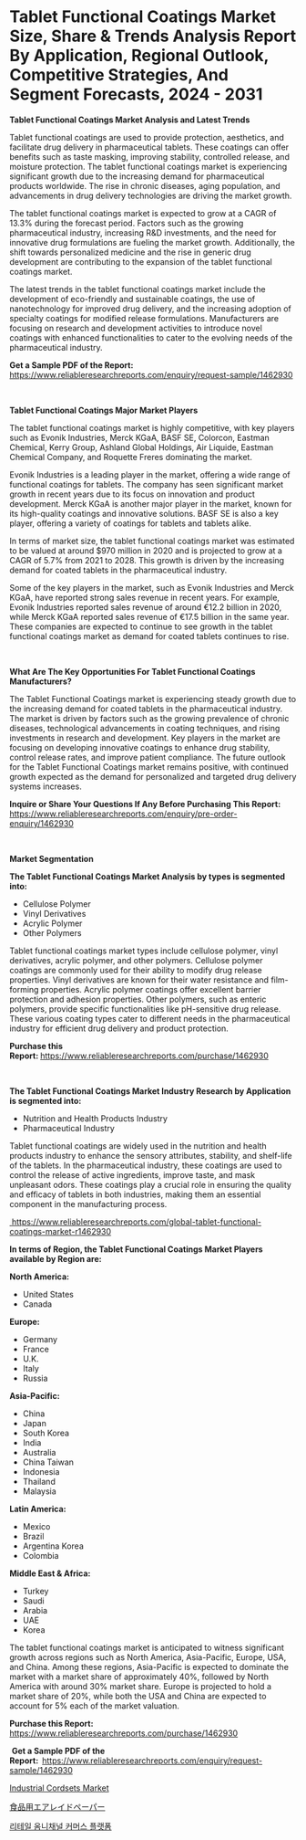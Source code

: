 <p><h1>Tablet Functional Coatings Market Size, Share & Trends Analysis Report By Application, Regional Outlook, Competitive Strategies, And Segment Forecasts, 2024 - 2031</h1></p><p><strong>Tablet Functional Coatings Market Analysis and Latest Trends</strong></p>
<p><p>Tablet functional coatings are used to provide protection, aesthetics, and facilitate drug delivery in pharmaceutical tablets. These coatings can offer benefits such as taste masking, improving stability, controlled release, and moisture protection. The tablet functional coatings market is experiencing significant growth due to the increasing demand for pharmaceutical products worldwide. The rise in chronic diseases, aging population, and advancements in drug delivery technologies are driving the market growth.</p><p>The tablet functional coatings market is expected to grow at a CAGR of 13.3% during the forecast period. Factors such as the growing pharmaceutical industry, increasing R&D investments, and the need for innovative drug formulations are fueling the market growth. Additionally, the shift towards personalized medicine and the rise in generic drug development are contributing to the expansion of the tablet functional coatings market.</p><p>The latest trends in the tablet functional coatings market include the development of eco-friendly and sustainable coatings, the use of nanotechnology for improved drug delivery, and the increasing adoption of specialty coatings for modified release formulations. Manufacturers are focusing on research and development activities to introduce novel coatings with enhanced functionalities to cater to the evolving needs of the pharmaceutical industry.</p></p>
<p><strong>Get a Sample PDF of the Report:&nbsp;</strong> <a href="https://www.reliableresearchreports.com/enquiry/request-sample/1462930">https://www.reliableresearchreports.com/enquiry/request-sample/1462930</a></p>
<p>&nbsp;</p>
<p><strong>Tablet Functional Coatings Major Market Players</strong></p>
<p><p>The tablet functional coatings market is highly competitive, with key players such as Evonik Industries, Merck KGaA, BASF SE, Colorcon, Eastman Chemical, Kerry Group, Ashland Global Holdings, Air Liquide, Eastman Chemical Company, and Roquette Freres dominating the market. </p><p>Evonik Industries is a leading player in the market, offering a wide range of functional coatings for tablets. The company has seen significant market growth in recent years due to its focus on innovation and product development. Merck KGaA is another major player in the market, known for its high-quality coatings and innovative solutions. BASF SE is also a key player, offering a variety of coatings for tablets and tablets alike.</p><p>In terms of market size, the tablet functional coatings market was estimated to be valued at around $970 million in 2020 and is projected to grow at a CAGR of 5.7% from 2021 to 2028. This growth is driven by the increasing demand for coated tablets in the pharmaceutical industry.</p><p>Some of the key players in the market, such as Evonik Industries and Merck KGaA, have reported strong sales revenue in recent years. For example, Evonik Industries reported sales revenue of around €12.2 billion in 2020, while Merck KGaA reported sales revenue of €17.5 billion in the same year. These companies are expected to continue to see growth in the tablet functional coatings market as demand for coated tablets continues to rise.</p></p>
<p>&nbsp;</p>
<p><strong>What Are The Key Opportunities For Tablet Functional Coatings Manufacturers?</strong></p>
<p><p>The Tablet Functional Coatings market is experiencing steady growth due to the increasing demand for coated tablets in the pharmaceutical industry. The market is driven by factors such as the growing prevalence of chronic diseases, technological advancements in coating techniques, and rising investments in research and development. Key players in the market are focusing on developing innovative coatings to enhance drug stability, control release rates, and improve patient compliance. The future outlook for the Tablet Functional Coatings market remains positive, with continued growth expected as the demand for personalized and targeted drug delivery systems increases.</p></p>
<p><strong>Inquire or Share Your Questions If Any Before Purchasing This Report:</strong> <a href="https://www.reliableresearchreports.com/enquiry/pre-order-enquiry/1462930">https://www.reliableresearchreports.com/enquiry/pre-order-enquiry/1462930</a></p>
<p>&nbsp;</p>
<p><strong>Market Segmentation</strong></p>
<p><strong>The Tablet Functional Coatings Market Analysis by types is segmented into:</strong></p>
<p><ul><li>Cellulose Polymer</li><li>Vinyl Derivatives</li><li>Acrylic Polymer</li><li>Other Polymers</li></ul></p>
<p><p>Tablet functional coatings market types include cellulose polymer, vinyl derivatives, acrylic polymer, and other polymers. Cellulose polymer coatings are commonly used for their ability to modify drug release properties. Vinyl derivatives are known for their water resistance and film-forming properties. Acrylic polymer coatings offer excellent barrier protection and adhesion properties. Other polymers, such as enteric polymers, provide specific functionalities like pH-sensitive drug release. These various coating types cater to different needs in the pharmaceutical industry for efficient drug delivery and product protection.</p></p>
<p><strong>Purchase this Report:&nbsp;</strong><a href="https://www.reliableresearchreports.com/purchase/1462930">https://www.reliableresearchreports.com/purchase/1462930</a></p>
<p>&nbsp;</p>
<p><strong>The Tablet Functional Coatings Market Industry Research by Application is segmented into:</strong></p>
<p><ul><li>Nutrition and Health Products Industry</li><li>Pharmaceutical Industry</li></ul></p>
<p><p>Tablet functional coatings are widely used in the nutrition and health products industry to enhance the sensory attributes, stability, and shelf-life of the tablets. In the pharmaceutical industry, these coatings are used to control the release of active ingredients, improve taste, and mask unpleasant odors. These coatings play a crucial role in ensuring the quality and efficacy of tablets in both industries, making them an essential component in the manufacturing process.</p></p>
<p><a href="https://www.reliableresearchreports.com/global-tablet-functional-coatings-market-r1462930">&nbsp;https://www.reliableresearchreports.com/global-tablet-functional-coatings-market-r1462930</a></p>
<p><strong>In terms of Region, the Tablet Functional Coatings Market Players available by Region are:</strong></p>
<p>
    <p> <strong> North America: </strong>
        <ul>
            <li>United States</li>
            <li>Canada</li>
        </ul>
        </p> 
    <p> <strong> Europe: </strong>
        <ul>
            <li>Germany</li>
            <li>France</li>
            <li>U.K.</li>
            <li>Italy</li>
            <li>Russia</li>
        </ul>
        </p> 
    <p> <strong> Asia-Pacific: </strong>
        <ul>
            <li>China</li>
            <li>Japan</li>
            <li>South Korea</li>
            <li>India</li>
            <li>Australia</li>
            <li>China Taiwan</li>
            <li>Indonesia</li>
            <li>Thailand</li>
            <li>Malaysia</li>
        </ul>
        </p> 
    <p> <strong> Latin America: </strong>
        <ul>
            <li>Mexico</li>
            <li>Brazil</li>
            <li>Argentina Korea</li>
            <li>Colombia</li>
        </ul>
        </p> 
    <p> <strong> Middle East & Africa: </strong>
        <ul>
            <li>Turkey</li>
            <li>Saudi</li>
            <li>Arabia</li>
            <li>UAE</li>
            <li>Korea</li>
        </ul>
    </p>
    </p>
<p><p>The tablet functional coatings market is anticipated to witness significant growth across regions such as North America, Asia-Pacific, Europe, USA, and China. Among these regions, Asia-Pacific is expected to dominate the market with a market share of approximately 40%, followed by North America with around 30% market share. Europe is projected to hold a market share of 20%, while both the USA and China are expected to account for 5% each of the market valuation.</p></p>
<p><strong>Purchase this Report: </strong><a href="https://www.reliableresearchreports.com/purchase/1462930">https://www.reliableresearchreports.com/purchase/1462930</a></p>
<p>&nbsp;<strong>Get a Sample PDF of the Report:&nbsp;&nbsp;</strong><a href="https://www.reliableresearchreports.com/enquiry/request-sample/1462930">https://www.reliableresearchreports.com/enquiry/request-sample/1462930</a></p>
<p><strong></strong></p>
<p><p><a href="https://view.publitas.com/reportprime-1/industrial-cordsets-market-size-market-segmentation-market-trends-and-growth-analysis-forecast-till-2031/">Industrial Cordsets Market</a></p><p><a href="https://medium.com/@izaiahbartell/%E9%A3%9F%E5%93%81%E5%B8%82%E5%A0%B4%E5%90%91%E3%81%91%E3%81%AE%E3%82%A8%E3%82%A2%E3%83%AC%E3%82%A4%E3%83%89%E7%B4%99%E3%81%AE%E4%BA%88%E6%B8%AC-%E5%B8%82%E5%A0%B4%E5%8B%95%E5%90%91-%E3%81%8A%E3%82%88%E3%81%B3%E5%BD%B1%E9%9F%BF%E5%88%86%E6%9E%90-2024%E5%B9%B4-2031%E5%B9%B4-956488d3a359">食品用エアレイドペーパー</a></p><p><a href="https://medium.com/@kalimetz2023/%EC%86%8C%EB%A7%A4-%EC%98%B4%EB%8B%88%EC%B1%84%EB%84%90-%EC%83%81%EA%B1%B0%EB%9E%98-%ED%94%8C%EB%9E%AB%ED%8F%BC-%EC%8B%9C%EC%9E%A5-%EB%8F%99%ED%96%A5-%EB%B0%8F-%EB%B6%84%EC%84%9D-%EB%AF%B8%EB%9E%98-%EC%84%B1%EC%9E%A5%EC%9D%84-%EC%9C%84%ED%95%9C-%EA%B8%B0%ED%9A%8C%EC%99%80-%EB%8F%84%EC%A0%84-2024-2031-76953e565d5b">리테일 옴니채널 커머스 플랫폼</a></p></p>